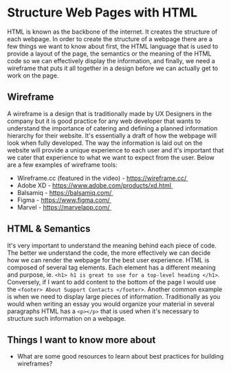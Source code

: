 # Structure Web Pages with HTML
HTML is known as the backbone of the internet. It creates the structure of each webpage. In order to create the structure of a 
webpage there are a few things we want to know about first, the HTML language that is used to provide a layout of the page, the 
semantics or the meaning of the HTML code so we can effectively display the information, and finally, we need a wireframe that 
puts it all together in a design before we can actually get to work on the page.

## Wireframe
A wireframe is a design that is traditionally made by UX Designers in the company but it is good practice for any web developer
that wants to understand the importance of catering and defining a planned information hierarchy for their website. It's 
essentially a draft of how the webpage will look when fully developed. The way the information is laid out on the website 
will provide a unique experience to each user and it's important that we cater that experience to what we want to expect from
the user. Below are a few examples of wireframe tools:

- Wireframe.cc (featured in the video) - https://wireframe.cc/ 
- Adobe XD - https://www.adobe.com/products/xd.html 
- Balsamiq - https://balsamiq.com/ 
- Figma - https://www.figma.com/ 
- Marvel - https://marvelapp.com/ 

## HTML & Semantics
It's very important to understand the meaning behind each piece of code. The better we understand the code, the more effectively we can decide how we can render the webpage for the best user experience. HTML is composed of several tag elements. Each element has a different meaning and purpose, ie. `<h1> h1 is great to use for a top-level heading </h1>`. Conversely, if I want to add content to the bottom of the page I would use the `<footer> About Support Contacts </footer>`. Another common example is when we need to display large pieces of information. Traditionally as you would when writing an essay you would organize your material in several paragraphs HTML has a `<p></p>` that is used when it's necessary to structure such information on a webpage.

## Things I want to know more about
- What are some good resources to learn about best practices for building wireframes?
